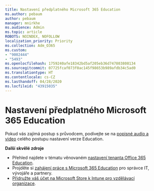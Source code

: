 ```yaml
---
title: Nastavení předplatného Microsoft 365 Education
ms.author: pebaum
author: pebaum
manager: mnirkhe
ms.audience: Admin
ms.topic: article
ROBOTS: NOINDEX, NOFOLLOW
localization_priority: Priority
ms.collection: Adm_O365
ms.custom:
- "9002444"
- "5493"
ms.openlocfilehash: 1759240afe18342bd5af205eb36d747803808134
ms.sourcegitcommit: 07725fcaf073f0ac145f98653b989afdb34c5ad0
ms.translationtype: HT
ms.contentlocale: cs-CZ
ms.lasthandoff: 04/28/2020
ms.locfileid: "43915035"
---
```

# <a name="set-up-a-microsoft-365-education-subscription"></a>Nastavení předplatného Microsoft 365 Education

Pokud vás zajímá postup s průvodcem, podívejte se na [popisné audio a video](https://aka.ms/M365EduSetup) celého postupu nastavení verze Education.

**Další skvělé zdroje**

- Přehled najdete v tématu věnovaném [nastavení tenanta Office 365 Education](https://docs.microsoft.com/microsoft-365/education/intune-edu-trial/set-up-office365-edu-tenant).
- Projděte si [zahájení práce s Microsoft 365 Education](https://docs.microsoft.com/education/) pro správce IT, vývojáře a partnery. 
- [Přidružte váš účet na Microsoft Store k Intune pro vzdělávací organizace](https://docs.microsoft.com/microsoft-365/education/intune-edu-trial/configure-microsoft-store-for-education). 
